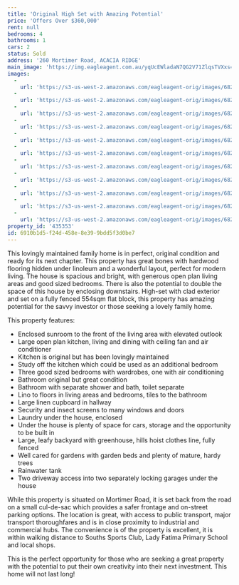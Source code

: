 ```yaml
---
title: 'Original High Set with Amazing Potential'
price: 'Offers Over $360,000'
rent: null
bedrooms: 4
bathrooms: 1
cars: 2
status: Sold
address: '260 Mortimer Road, ACACIA RIDGE'
main_image: 'https://img.eagleagent.com.au/yqUcEWladaN7QG2V71ZlqsTVXxs=/1280x854/smart/https://s3-us-west-2.amazonaws.com/eagleagent-orig/images/6823506/121763450-image-M.jpg'
images:
  -
    url: 'https://s3-us-west-2.amazonaws.com/eagleagent-orig/images/6823516/121763450-image-J.jpg'
  -
    url: 'https://s3-us-west-2.amazonaws.com/eagleagent-orig/images/6823515/121763450-image-I.jpg'
  -
    url: 'https://s3-us-west-2.amazonaws.com/eagleagent-orig/images/6823514/121763450-image-H.jpg'
  -
    url: 'https://s3-us-west-2.amazonaws.com/eagleagent-orig/images/6823513/121763450-image-G.jpg'
  -
    url: 'https://s3-us-west-2.amazonaws.com/eagleagent-orig/images/6823512/121763450-image-F.jpg'
  -
    url: 'https://s3-us-west-2.amazonaws.com/eagleagent-orig/images/6823511/121763450-image-E.jpg'
  -
    url: 'https://s3-us-west-2.amazonaws.com/eagleagent-orig/images/6823510/121763450-image-D.jpg'
  -
    url: 'https://s3-us-west-2.amazonaws.com/eagleagent-orig/images/6823509/121763450-image-C.jpg'
  -
    url: 'https://s3-us-west-2.amazonaws.com/eagleagent-orig/images/6823508/121763450-image-B.jpg'
  -
    url: 'https://s3-us-west-2.amazonaws.com/eagleagent-orig/images/6823507/121763450-image-A.jpg'
  -
    url: 'https://s3-us-west-2.amazonaws.com/eagleagent-orig/images/6823506/121763450-image-M.jpg'
property_id: '435353'
id: 6910b1d5-f24d-458e-8e39-9bdd5f3d0be7
---
```

This lovingly maintained family home is in perfect, original condition and ready for its next chapter. This property has great bones with hardwood flooring hidden under linoleum and a wonderful layout, perfect for modern living. The house is spacious and bright, with generous open plan living areas and good sized bedrooms. There is also the potential to double the space of this house by enclosing downstairs. High-set with clad exterior and set on a fully fenced 554sqm flat block, this property has amazing potential for the savvy investor or those seeking a lovely family home.

This property features:

*  Enclosed sunroom to the front of the living area with elevated outlook
*  Large open plan kitchen, living and dining with ceiling fan and air conditioner
*  Kitchen is original but has been lovingly maintained
*  Study off the kitchen which could be used as an additional bedroom
*  Three good sized bedrooms with wardrobes, one with air conditioning
*  Bathroom original but great condition
*  Bathroom with separate shower and bath, toilet separate
*  Lino to floors in living areas and bedrooms, tiles to the bathroom
*  Large linen cupboard in hallway
*  Security and insect screens to many windows and doors
*  Laundry under the house, enclosed
*  Under the house is plenty of space for cars, storage and the opportunity to be built in
*  Large, leafy backyard with greenhouse, hills hoist clothes line, fully fenced
*  Well cared for gardens with garden beds and plenty of mature, hardy trees
*  Rainwater tank
*  Two driveway access into two separately locking garages under the house

While this property is situated on Mortimer Road, it is set back from the road on a small cul-de-sac which provides a safer frontage and on-street parking options. The location is great, with access to public transport, major transport thoroughfares and is in close proximity to industrial and commercial hubs. The convenience is of the property is excellent, it is within walking distance to Souths Sports Club, Lady Fatima Primary School and local shops.

This is the perfect opportunity for those who are seeking a great property with the potential to put their own creativity into their next investment. This home will not last long!